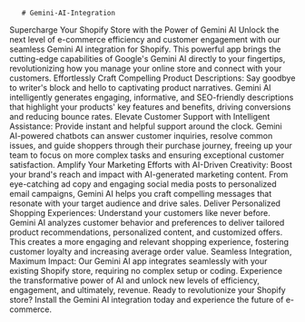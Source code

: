        # Gemini-AI-Integration
Supercharge Your Shopify Store with the Power of Gemini AI
Unlock the next level of e-commerce efficiency and customer engagement with our seamless Gemini AI integration for Shopify. This powerful app brings the cutting-edge capabilities of Google's Gemini AI directly to your fingertips, revolutionizing how you manage your online store and connect with your customers.
Effortlessly Craft Compelling Product Descriptions: Say goodbye to writer's block and hello to captivating product narratives. Gemini AI intelligently generates engaging, informative, and SEO-friendly descriptions that highlight your products' key features and benefits, driving conversions and reducing bounce rates.
Elevate Customer Support with Intelligent Assistance: Provide instant and helpful support around the clock. Gemini AI-powered chatbots can answer customer inquiries, resolve common issues, and guide shoppers through their purchase journey, freeing up your team to focus on more complex tasks and ensuring exceptional customer satisfaction.
Amplify Your Marketing Efforts with AI-Driven Creativity: Boost your brand's reach and impact with AI-generated marketing content. From eye-catching ad copy and engaging social media posts to personalized email campaigns, Gemini AI helps you craft compelling messages that resonate with your target audience and drive sales.
Deliver Personalized Shopping Experiences: Understand your customers like never before. Gemini AI analyzes customer behavior and preferences to deliver tailored product recommendations, personalized content, and customized offers. This creates a more engaging and relevant shopping experience, fostering customer loyalty and increasing average order value.
Seamless Integration, Maximum Impact: Our Gemini AI app integrates seamlessly with your existing Shopify store, requiring no complex setup or coding. Experience the transformative power of AI and unlock new levels of efficiency, engagement, and ultimately, revenue.
Ready to revolutionize your Shopify store? Install the Gemini AI integration today and experience the future of e-commerce.
